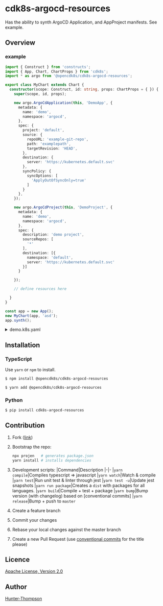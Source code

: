# cdk8s-argocd-resources

Has the ability to synth ArgoCD Application, and AppProject manifests. See example.

## Overview

### example

```typescript
import { Construct } from 'constructs';
import { App, Chart, ChartProps } from 'cdk8s';
import * as argo from '@opencdk8s/cdk8s-argocd-resources';

export class MyChart extends Chart {
  constructor(scope: Construct, id: string, props: ChartProps = { }) {
    super(scope, id, props);

    new argo.ArgoCdApplication(this, 'DemoApp', {
      metadata: {
        name: 'demo',
        namespace: 'argocd',
      },
      spec: {
        project: 'default',
        source: {
          repoURL: 'example-git-repo',
          path: 'examplepath',
          targetRevision: 'HEAD',
        },
        destination: {
          server: 'https://kubernetes.default.svc'
        },
        syncPolicy: {
          syncOptions: [
            'ApplyOutOfSyncOnly=true'
          ]
        }
      },
    });

    new argo.ArgoCdProject(this, 'DemoProject', {
      metadata: {
        name: 'demo',
        namespace: 'argocd',
      },
      spec: {
        description: 'demo project',
        sourceRepos: [
          '*'
        ],
        destination: [{
          namespace: 'default',
          server: 'https://kubernetes.default.svc'
        }]
      }

    });

    // define resources here

  }
}

const app = new App();
new MyChart(app, 'asd');
app.synth();
```
<details>
<summary>demo.k8s.yaml</summary>

```yaml
apiVersion: argoproj.io/v1alpha1
kind: Application
metadata:
  name: demo
  namespace: argocd
spec:
  destination:
    server: https://kubernetes.default.svc
  project: default
  source:
    path: examplepath
    repoURL: example-git-repo
    targetRevision: HEAD
  syncPolicy:
    syncOptions:
      - ApplyOutOfSyncOnly=true
---
apiVersion: argoproj.io/v1alpha1
kind: AppProject
metadata:
  name: demo
  namespace: argocd
spec:
  description: demo project
  destination:
    - namespace: default
      server: https://kubernetes.default.svc
  sourceRepos:
    - "*"
```
</details>


## Installation

### TypeScript

Use `yarn` or `npm` to install.

```sh
$ npm install @opencdk8s/cdk8s-argocd-resources
```

```sh
$ yarn add @opencdk8s/cdk8s-argocd-resources
```

### Python

```sh
$ pip install cdk8s-argocd-resources
```

## Contribution

1. Fork ([link](https://github.com/opencdk8s/cdk8s-argocd-resources/fork))
2. Bootstrap the repo:
  
    ```bash
    npx projen   # generates package.json 
    yarn install # installs dependencies
    ```
3. Development scripts:
   |Command|Description
   |-|-
   |`yarn compile`|Compiles typescript => javascript
   |`yarn watch`|Watch & compile
   |`yarn test`|Run unit test & linter through jest
   |`yarn test -u`|Update jest snapshots
   |`yarn run package`|Creates a `dist` with packages for all languages.
   |`yarn build`|Compile + test + package
   |`yarn bump`|Bump version (with changelog) based on [conventional commits]
   |`yarn release`|Bump + push to `master`
4. Create a feature branch
5. Commit your changes
6. Rebase your local changes against the master branch
7. Create a new Pull Request (use [conventional commits](https://www.conventionalcommits.org/en/v1.0.0/) for the title please)

## Licence

[Apache License, Version 2.0](./LICENSE)

## Author

[Hunter-Thompson](https://github.com/Hunter-Thompson)